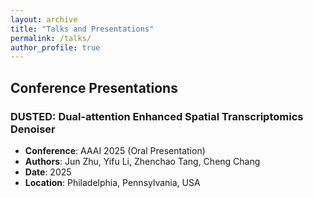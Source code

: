 ```yaml
---
layout: archive
title: "Talks and Presentations"
permalink: /talks/
author_profile: true
---
```


## Conference Presentations

### DUSTED: Dual-attention Enhanced Spatial Transcriptomics Denoiser
- **Conference**: AAAI 2025 (Oral Presentation)
- **Authors**: Jun Zhu, Yifu Li, Zhenchao Tang, Cheng Chang
- **Date**: 2025
- **Location**: Philadelphia, Pennsylvania, USA